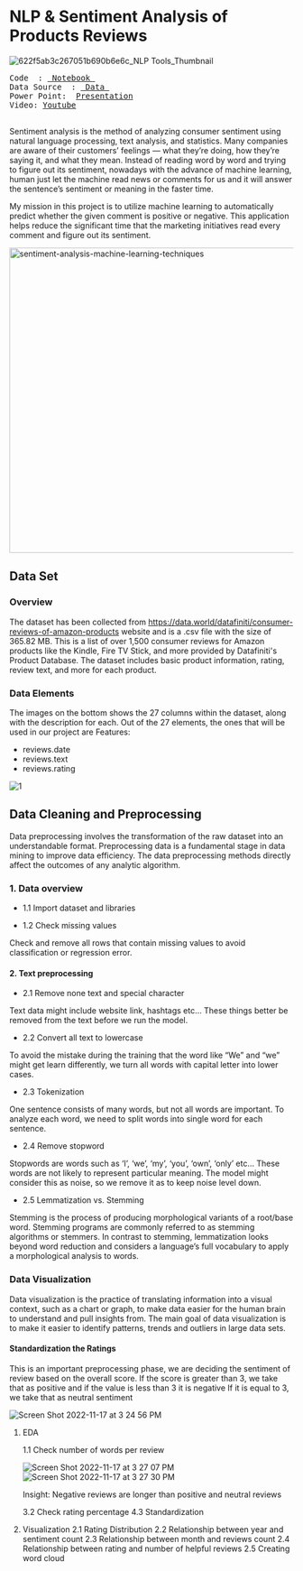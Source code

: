 # NLP & Sentiment Analysis of Products Reviews


![622f5ab3c267051b690b6e6c_NLP Tools_Thumbnail](https://user-images.githubusercontent.com/78451214/201503092-6020e3f0-25e8-41a6-9954-b8c2ee1c1e0c.png)

<pre>
Code  : <a href=https://github.com/DATA-606-FALL-2022/Data606_Ling/tree/main/Code> Notebook </a> </a>
Data Source  : <a href=https://github.com/DATA-606-FALL-2022/Data606_Ling/tree/main/Data> Data </a> </a>
Power Point:  <a href=https://github.com/DATA-606-FALL-2022/Data606_Ling/blob/main/Sentiment%20Analysis%20-%20%20Amazon%20review.pptx>Presentation</a>
Video: <a href=https://youtu.be/rzPBnFjj4vA>Youtube</a>

</pre>
Sentiment analysis is the method of analyzing consumer sentiment using natural language processing, text analysis, and statistics. Many companies are aware of their customers’ feelings — what they’re doing, how they’re saying it, and what they mean. Instead of reading word by word and trying to figure out its sentiment, nowadays with the advance of machine learning, human just let the machine read news or comments for us and it will answer the sentence’s sentiment or meaning in the faster time.

My mission in this project is to utilize machine learning to automatically predict whether the given comment is positive or negative. This application helps reduce the significant time that the marketing initiatives read every comment and figure out its sentiment.


<img width="541" alt="sentiment-analysis-machine-learning-techniques" src="https://user-images.githubusercontent.com/78451214/201502904-3e5d58f9-c784-4a2d-bcd7-9f4c7b2fda51.png">

## Data Set 

### Overview
The dataset has been collected from https://data.world/datafiniti/consumer-reviews-of-amazon-products website and is a .csv file with the size of 365.82 MB. This is a list of over 1,500 consumer reviews for Amazon products like the Kindle, Fire TV Stick, and more provided by Datafiniti's Product Database. The dataset includes basic product information, rating, review text, and more for each product.

### Data Elements
The images on the bottom shows the 27 columns within the dataset, along with the description for each. 
Out of the 27 elements, the ones that will be used in our project are Features:
- reviews.date
- reviews.text
- reviews.rating

![1](https://user-images.githubusercontent.com/78451214/202548211-d2250d5e-f32e-4eb5-a641-7a69446b4c63.png)

## Data Cleaning and Preprocessing
Data preprocessing involves the transformation of the raw dataset into an understandable format. Preprocessing data is a fundamental stage in data mining to improve data efficiency. The data preprocessing methods directly affect the outcomes of any analytic algorithm.

### 1. Data overview
  - 1.1 Import dataset and libraries 
  
  - 1.2 Check missing values
      
   Check and remove all rows that contain missing values to avoid classification or regression error.
#### 2. Text preprocessing

  - 2.1 Remove none text and special character
    
   Text data might include website link, hashtags etc… These things better be removed from the text before we run the model.

  - 2.2 Convert all text to lowercase
   
   To avoid the mistake during the training that the word like “We” and “we” might get learn differently, we turn all words with capital letter into lower cases.
  - 2.3 Tokenization
    
   One sentence consists of many words, but not all words are important. To analyze each word, we need to split words into single word for each sentence.
  - 2.4 Remove stopword
    
   Stopwords are words such as ‘I’, ‘we’, ‘my’, ‘you’, ‘own’, ‘only’ etc… These words are not likely to represent particular meaning. The model might consider this as noise, so we remove it as to keep noise level down.

  - 2.5 Lemmatization vs. Stemming
  
   Stemming is the process of producing morphological variants of a root/base word. Stemming programs are commonly referred to as stemming algorithms or stemmers. In contrast to stemming, lemmatization looks beyond word reduction and considers a language’s full vocabulary to apply a morphological analysis to words.

### Data Visualization
Data visualization is the practice of translating information into a visual context, such as a chart or graph, to make data easier for the human brain to understand and pull insights from. The main goal of data visualization is to make it easier to identify patterns, trends and outliers in large data sets.

#### Standardization the Ratings
This is an important preprocessing phase, we are deciding the sentiment of review based on the overall score. If the score is greater than 3, we take that as positive and if the value is less than 3 it is negative If it is equal to 3, we take that as neutral sentiment

![Screen Shot 2022-11-17 at 3 24 56 PM](https://user-images.githubusercontent.com/78451214/202552408-ee11ff25-f41b-4a52-a678-f27e239c2f84.png)

1. EDA

    1.1 Check number of words per review
    
      ![Screen Shot 2022-11-17 at 3 27 07 PM](https://user-images.githubusercontent.com/78451214/202552845-f4375943-a117-493e-bd68-5364318bb9b5.png)
      ![Screen Shot 2022-11-17 at 3 27 30 PM](https://user-images.githubusercontent.com/78451214/202552847-11d169e6-0d3c-4225-ac3a-7d9da69b6edf.png)
      
      Insight: Negative reviews are longer than positive and neutral reviews

    3.2 Check rating percentage
    4.3 Standardization
2. Visualization
    2.1 Rating Distribution
    2.2 Relationship between year and sentiment count
    2.3 Relationship between month and reviews count
    2.4 Relationship between rating and number of helpful reviews
    2.5 Creating word cloud 

